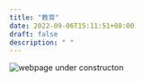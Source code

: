 ```yaml
---
title: "教育"
date: 2022-09-06T15:11:51+08:00
draft: false
description: " "
---
```


 ![webpage under constructon](/images/Webpage-under-construction.jpeg)